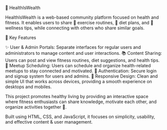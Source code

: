 🌿 HealthIsWealth

HealthIsWealth is a web-based community platform focused on health and fitness. It enables users to share 💪 exercise routines, 🥗 diet plans, and 🌟 wellness tips, while connecting with others who share similar goals.

🔹 Key Features

✨ User & Admin Portals:
Separate interfaces for regular users and administrators to manage content and user interactions.
📚 Content Sharing:
Users can post and view fitness routines, diet suggestions, and health tips.
📅 Meetup Scheduling:
Users can schedule and organize health-related meetups to stay connected and motivated.
🔐 Authentication:
Secure login and signup system for users and admins.
📱 Responsive Design:
Clean and simple UI that works across devices, providing a smooth experience on desktops and mobiles.

This project promotes healthy living by providing an interactive space where fitness enthusiasts can share knowledge, motivate each other, and organize activities together 🚀.

Built using HTML, CSS, and JavaScript, it focuses on simplicity, usability, and effective content & user management.
